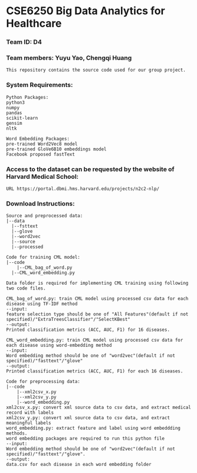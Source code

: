 # CSE6250 Big Data Analytics for Healthcare 

### Team ID: D4

### Team members: Yuyu Yao, Chengqi Huang

```
This repository contains the source code used for our group project. 
```

### System Requirements:

```
Python Packages:
python3
numpy
pandas
scikit-learn
gensim
nltk

Word Embedding Packages:
pre-trained Word2Vec8 model
pre-trained GloVe6B10 embeddings model 
Facebook proposed fastText
```

### Access to the dataset can be requested by the website of Harvard Medical School:

```
URL https://portal.dbmi.hms.harvard.edu/projects/n2c2-nlp/
```

### Download Instructions:

~~~~~~
Source and preprocessed data:
|--data
  |--fsttext
  |--glove
  |--word2vec
  |--source
  |--processed
~~~~~~

~~~~~~
Code for training CML model:
|--code
	|--CML_bag_of_word.py
  |--CML_word_embedding.py 
  
Data folder is required for implementing CML training using following two code files.

CML_bag_of_word.py: train CML model using processed csv data for each disease using TF-IDF method
--input: 
feature selection type should be one of "All Features"(default if not specified)/"ExtraTreesClassifier"/"SelectKBest"
--output: 
Printed classification metrics (ACC, AUC, F1) for 16 diseases.

CML_word_embedding.py: train CML model using processed csv data for each disease using word-embedding method
--input: 
Word embedding method should be one of "word2vec"(default if not specified)/"fasttext"/"glove"
--output: 
Printed classification metrics (ACC, AUC, F1) for each 16 diseases.
~~~~~~

~~~~~~
Code for preprocessing data:
|--code
	|--xml2csv_x.py
	|--xml2csv_y.py
	|--word_embedding.py
xml2csv_x.py: convert xml source data to csv data, and extract medical record with labels
xml2csv_y.py: convert xml source data to csv data, and extract meaningful labels
word_embedding.py: extract feature and label using word embeddding methods. 
word embedding packages are required to run this python file
--input: 
Word embedding method should be one of "word2vec"(default if not specified)/"fasttext"/"glove".
--output:
data.csv for each disease in each word embedding folder
~~~~~~

